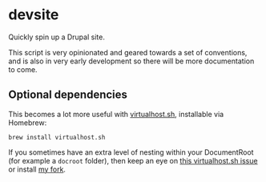 # devsite

Quickly spin up a Drupal site.

This script is very opinionated and geared towards a set of conventions, and is
also in very early development so there will be more documentation to come.

## Optional dependencies

This becomes a lot more useful with [virtualhost.sh](https://github.com/pgib/virtualhost.sh),
installable via Homebrew:

    brew install virtualhost.sh

If you sometimes have an extra level of nesting within your DocumentRoot (for
example a `docroot` folder), then keep an eye on [this virtualhost.sh issue](https://github.com/pgib/virtualhost.sh/pull/53)
or install [my fork](https://github.com/Cottser/virtualhost.sh).
